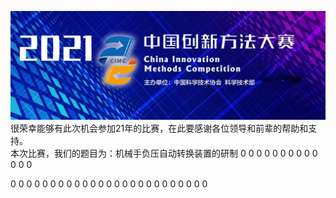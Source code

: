 ![](source/images/333.png)
很荣幸能够有此次机会参加21年的比赛，在此要感谢各位领导和前辈的帮助和支持。   
本次比赛，我们的题目为：机械手负压自动转换装置的研制
0
0
0
0
0
0
0
0
0
0
0
0
0

0
0
0
0
0
0
0
0
0
0
0
0
0
0
0
0
0
0
0
0
0
0
0
0
0
